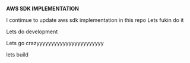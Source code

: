 **AWS SDK IMPLEMENTATION**



I contimue to update aws sdk implementation in this repo 
Lets fukin do it



Lets do development 

Lets go crazyyyyyyyyyyyyyyyyyyyyyyy

lets build 
